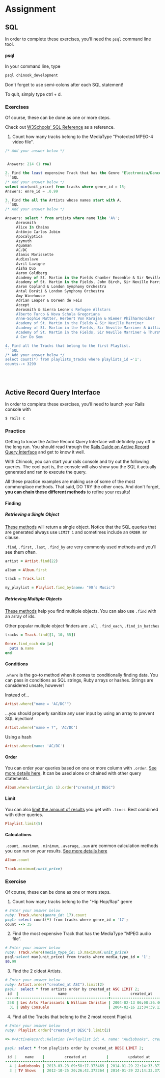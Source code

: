 # Assignment

## SQL
In order to complete these exercises, you'll need the `psql` command line tool.

#### psql

In your command line, type
```bash
psql chinook_development
```
Don't forget to use semi-colons after each SQL statement!

To quit, simply type ctrl + d.

### Exercises

Of course, these can be done as one or more steps.

Check out [W3Schools' SQL Reference](http://www.w3schools.com/sql/sql_syntax.asp) as a reference.

1. Count how many tracks belong to the MediaType "Protected MPEG-4 video file".
```SQL
/* Add your answer below */


 Answers: 214 (1 row)

2. Find the least expensive Track that has the Genre "Electronica/Dance".
```SQL
/* Add your answer below */
select min(unit_price) from tracks where genre_id = 15;
Answers: enre_id = .0.99

3. Find the all the Artists whose names start with A.
```SQL
/* Add your answer below */

Answers: select * from artists where name like 'A%';
	 Aerosmith
	 Alice In Chains
	 Antônio Carlos Jobim
	 Apocalyptica
	 Azymuth
	 Aquaman
	 AC/DC
	 Alanis Morissette
	 Audioslave
	 Avril Lavigne
	 Aisha Duo
	 Aaron Goldberg
	 Academy of St. Martin in the Fields Chamber Ensemble & Sir Neville Marriner
	 Academy of St. Martin in the Fields, John Birch, Sir Neville Marriner & Sylvia McNair
	 Aaron Copland & London Symphony Orchestra
	 Antal Doráti & London Symphony Orchestra
	 Amy Winehouse
	 Adrian Leaper & Doreen de Feis
	 Accept
	 Aerosmith & Sierra Leone's Refugee Allstars
	 Alberto Turco & Nova Schola Gregoriana
	 Anne-Sophie Mutter, Herbert Von Karajan & Wiener Philharmoniker
	 Academy of St. Martin in the Fields & Sir Neville Marriner
	 Academy of St. Martin in the Fields, Sir Neville Marriner & William Bennett
	 Academy of St. Martin in the Fields, Sir Neville Marriner & Thurston Dart
	 A Cor Do Som

4. Find all the Tracks that belong to the first Playlist.
```SQL
/* Add your answer below */
select count(*) from playlists_tracks where playlists_id ='1';
counts--> 3290





```

## Active Record Query Interface
In order to complete these exercises, you'll need to launch your Rails console with
```bash
$ rails c
```

### Practice

Getting to know the Active Record Query Interface will definitely pay off in the long run. You should read through the [Rails Guide on Active Record Query Interface](http://guides.rubyonrails.org/active_record_querying.html)  and get to know it well.

With Chinook, you can start your rails console and try out the following queries. The cool part is, the console will also show you the SQL it actually generated and ran to execute the query.

All these practice examples are making use of some of the most commonplace methods. That said, DO TRY the other ones. And don't forget, **you can chain these different methods** to refine your results!

#### Finding
##### Retrieving a Single Object
[These methods](http://guides.rubyonrails.org/active_record_querying.html#retrieving-a-single-object) will return a single object. Notice that the SQL queries that are generated always use `LIMIT 1` and sometimes include an `ORDER BY` clause.

`.find`, `.first`, `.last`, `.find_by` are very commonly used methods and you'll see them often.

```ruby
artist = Artist.find(22)
```
```ruby
album = Album.first
```
```ruby
track = Track.last
```
```ruby
my_playlist = Playlist.find_by(name: "90’s Music")
```

##### Retrieving Multiple Objects
[These methods](http://guides.rubyonrails.org/active_record_querying.html#retrieving-multiple-objects) help you find multiple objects. You can also use `.find` with an array of ids.

Other popular multiple object finders are `.all`, `.find_each`, `.find_in_batches`

```ruby
tracks = Track.find([1, 10, 55])
```
```ruby
Genre.find_each do |a|
  puts a.name
end
```

#### Conditions
`.where` is the go-to method when it comes to conditionally finding data. You can pass in conditions as SQL strings, Ruby arrays or hashes. Strings are considered unsafe, however!

Instead of...
```ruby
Artist.where("name = 'AC/DC'")
```
...you should properly sanitize any user input by using an array to prevent SQL injection!
```ruby
Artist.where("name = ?", 'AC/DC')
```

Using a hash
```ruby
Artist.where(name: 'AC/DC')
```

#### Order
You can order your queries based on one or more column with `.order`. [See more details here](http://guides.rubyonrails.org/active_record_querying.html#ordering). It can be used alone or chained with other query statements.

```ruby
Album.where(artist_id: 1).order("created_at DESC")
```

#### Limit
You can also [limit the amount of results](http://guides.rubyonrails.org/active_record_querying.html#limit-and-offset) you get with `.limit`. Best combined with other queries.

```ruby
Playlist.limit(5)
```

#### Calculations
`.count`, `.maximum`, `.minimum`, `.average`, `.sum` are common calculation methods you can run on your results. [See more details here](http://guides.rubyonrails.org/active_record_querying.html#calculations)

```ruby
Album.count
```

```ruby
Track.minimum(:unit_price)
```

### Exercise
Of course, these can be done as one or more steps.

1. Count how many tracks belong to the "Hip Hop/Rap" genre
```ruby
# Enter your answer below
ruby: Track.where(genre_id: 17).count
psql: select count(*) from tracks where genre_id = '17';
count --> 35

```

2. Find the most expensive Track that has the MediaType "MPEG audio file".
```ruby
# Enter your answer below
ruby: Track.where(media_type_id: 1).maximum(:unit_price)
psql:select max(unit_price) from tracks where media_type_id = '1';
$0.99
```

3. Find the 2 oldest Artists.
```ruby
# Enter your answer below
ruby: Artist.order("created_at ASC").limit(2)
psql:  select * from artists order by created_at ASC LIMIT 2;
 id  |                  name                   |         created_at         |         updated_at
-----+-----------------------------------------+----------------------------+----------------------------
 258 | Les Arts Florissants & William Christie | 2004-02-13 06:08:36.466364 | 2014-01-29 22:10:22.466582
  31 | Baby Consuelo                           | 2004-02-16 22:04:39.138533 | 2014-01-29 22:10:22.138772

```


4. Find all the Tracks that belong to the 2 most recent Playlist.
```ruby
# Enter your answer below
ruby: Playlist.order("created_at DESC").limit(2)

=> #<ActiveRecord::Relation [#<Playlist id: 4, name: "Audiobooks", created_at: "2013-03-23 09:58:17", updated_at: "2014-01-29 22:14:33">, #<Playlist id: 3, name: "TV Shows", created_at: "2012-10-25 20:26:42", updated_at: "2014-01-29 22:14:33">]>

psql: select * from playlists order by created_at DESC LIMIT 2;

 id |    name    |         created_at         |         updated_at
----+------------+----------------------------+----------------------------
  4 | Audiobooks | 2013-03-23 09:58:17.373469 | 2014-01-29 22:14:33.373735
  3 | TV Shows   | 2012-10-25 20:26:42.372264 | 2014-01-29 22:14:33.37253

